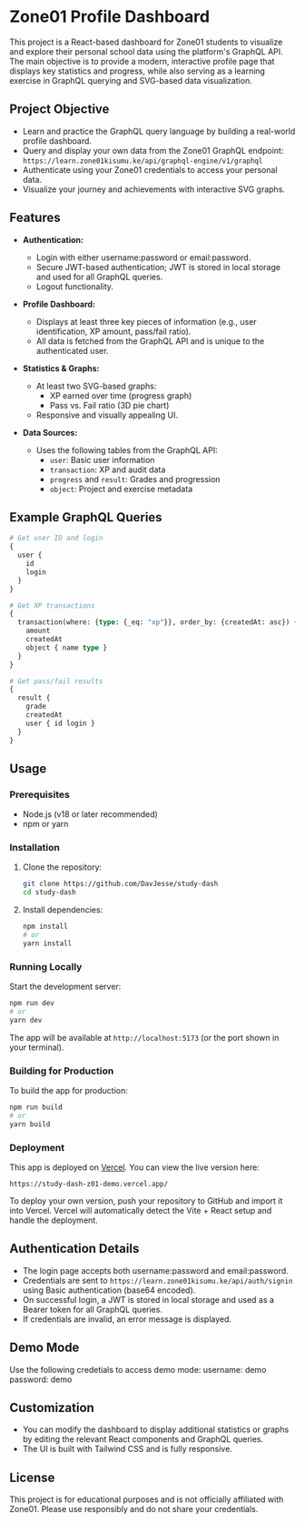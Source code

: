 # Zone01 Profile Dashboard

This project is a React-based dashboard for Zone01 students to visualize and explore their personal school data using the platform's GraphQL API. The main objective is to provide a modern, interactive profile page that displays key statistics and progress, while also serving as a learning exercise in GraphQL querying and SVG-based data visualization.

## Project Objective

- Learn and practice the GraphQL query language by building a real-world profile dashboard.
- Query and display your own data from the Zone01 GraphQL endpoint:  
  `https://learn.zone01kisumu.ke/api/graphql-engine/v1/graphql`
- Authenticate using your Zone01 credentials to access your personal data.
- Visualize your journey and achievements with interactive SVG graphs.

## Features

- **Authentication:**
  - Login with either username:password or email:password.
  - Secure JWT-based authentication; JWT is stored in local storage and used for all GraphQL queries.
  - Logout functionality.

- **Profile Dashboard:**
  - Displays at least three key pieces of information (e.g., user identification, XP amount, pass/fail ratio).
  - All data is fetched from the GraphQL API and is unique to the authenticated user.

- **Statistics & Graphs:**
  - At least two SVG-based graphs:
    - XP earned over time (progress graph)
    - Pass vs. Fail ratio (3D pie chart)
  - Responsive and visually appealing UI.

- **Data Sources:**
  - Uses the following tables from the GraphQL API:
    - `user`: Basic user information
    - `transaction`: XP and audit data
    - `progress` and `result`: Grades and progression
    - `object`: Project and exercise metadata

## Example GraphQL Queries

```graphql
# Get user ID and login
{
  user {
    id
    login
  }
}

# Get XP transactions
{
  transaction(where: {type: {_eq: "xp"}}, order_by: {createdAt: asc}) {
    amount
    createdAt
    object { name type }
  }
}

# Get pass/fail results
{
  result {
    grade
    createdAt
    user { id login }
  }
}
```

## Usage

### Prerequisites
- Node.js (v18 or later recommended)
- npm or yarn

### Installation

1. Clone the repository:
   ```sh
   git clone https://github.com/DavJesse/study-dash
   cd study-dash
   ```
2. Install dependencies:
   ```sh
   npm install
   # or
   yarn install
   ```

### Running Locally

Start the development server:
```sh
npm run dev
# or
yarn dev
```

The app will be available at `http://localhost:5173` (or the port shown in your terminal).

### Building for Production

To build the app for production:
```sh
npm run build
# or
yarn build
```

### Deployment

This app is deployed on [Vercel](https://vercel.com/). You can view the live version here:

```
https://study-dash-z01-demo.vercel.app/
```

To deploy your own version, push your repository to GitHub and import it into Vercel. Vercel will automatically detect the Vite + React setup and handle the deployment.

## Authentication Details
- The login page accepts both username:password and email:password.
- Credentials are sent to `https://learn.zone01kisumu.ke/api/auth/signin` using Basic authentication (base64 encoded).
- On successful login, a JWT is stored in local storage and used as a Bearer token for all GraphQL queries.
- If credentials are invalid, an error message is displayed.

## Demo Mode
Use the following credetials to access demo mode:
username: demo
password: demo

## Customization
- You can modify the dashboard to display additional statistics or graphs by editing the relevant React components and GraphQL queries.
- The UI is built with Tailwind CSS and is fully responsive.

## License

This project is for educational purposes and is not officially affiliated with Zone01. Please use responsibly and do not share your credentials.
